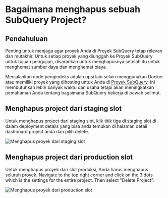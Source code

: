 # Bagaimana menghapus sebuah SubQuery Project?

## Pendahuluan

Penting untuk menjaga agar proyek Anda di Proyek SubQuery tetap relevan dan mutakhir. Untuk setiap proyek yang diunggah ke Proyek SubQuery untuk tujuan pengujian, disarankan untuk menghapusnya setelah itu untuk menghemat sumber daya dan menghemat biaya.

Menjalankan node pengindeks adalah opsi lain selain menggunakan Docker atau memiliki proyek yang dihosting untuk Anda di [Proyek SubQuery](https://project.subquery.network/). Ini membutuhkan lebih banyak waktu dan usaha tetapi akan meningkatkan pemahaman Anda tentang bagaimana SubQuery bekerja di bawah selimut.

## Menghapus project dari staging slot

Untuk menghapus project dari staging slot, klik titik tiga di staging slot di dalam deployment details yang bisa anda temukan di halaman detail dashboard project anda dan pilih delete.

![Menghapus proyek dari staging slot](/assets/img/delete_staging.png)

## Menghapus project dari production slot

Untuk menghapus proyek dari slot produksi, Anda harus menghapus seluruh proyek. Navigate to the top right corner and click on the 3 dots which is the settings for the entire project. Then select "Delete Project".

![Menghapus proyek dari production slot](/assets/img/delete_production.png)